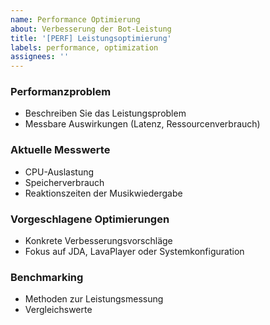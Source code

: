 ```yaml
---
name: Performance Optimierung
about: Verbesserung der Bot-Leistung
title: '[PERF] Leistungsoptimierung'
labels: performance, optimization
assignees: ''
---
```


### Performanzproblem
- Beschreiben Sie das Leistungsproblem
- Messbare Auswirkungen (Latenz, Ressourcenverbrauch)

### Aktuelle Messwerte
- CPU-Auslastung
- Speicherverbrauch
- Reaktionszeiten der Musikwiedergabe

### Vorgeschlagene Optimierungen
- Konkrete Verbesserungsvorschläge
- Fokus auf JDA, LavaPlayer oder Systemkonfiguration

### Benchmarking
- Methoden zur Leistungsmessung
- Vergleichswerte
